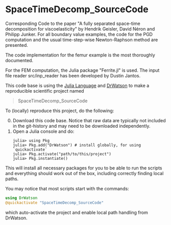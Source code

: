 # SpaceTimeDecomp_SourceCode
Corresponding Code to the paper "A fully separated space-time decomposition for viscoelasticity" by Hendrik Geisler, David Néron and Philipp Junker.
For all boundary value examples, the code for the PGD computation and the usual time-step-wise Newton-Raphson method are presented.

The code implementation for the femur example is the most thoroughly documented. 

For the FEM computation, the Julia package "Ferrite.jl" is used.
The input file reader src/inp_reader has been developed by Dustin Jantos.

This code base is using the [Julia Language](https://julialang.org/) and
[DrWatson](https://juliadynamics.github.io/DrWatson.jl/stable/)
to make a reproducible scientific project named
> SpaceTimeDecomp_SourceCode

To (locally) reproduce this project, do the following:

0. Download this code base. Notice that raw data are typically not included in the
   git-history and may need to be downloaded independently.
1. Open a Julia console and do:
   ```
   julia> using Pkg
   julia> Pkg.add("DrWatson") # install globally, for using `quickactivate`
   julia> Pkg.activate("path/to/this/project")
   julia> Pkg.instantiate()
   ```

This will install all necessary packages for you to be able to run the scripts and
everything should work out of the box, including correctly finding local paths.

You may notice that most scripts start with the commands:
```julia
using DrWatson
@quickactivate "SpaceTimeDecomp_SourceCode"
```
which auto-activate the project and enable local path handling from DrWatson.
